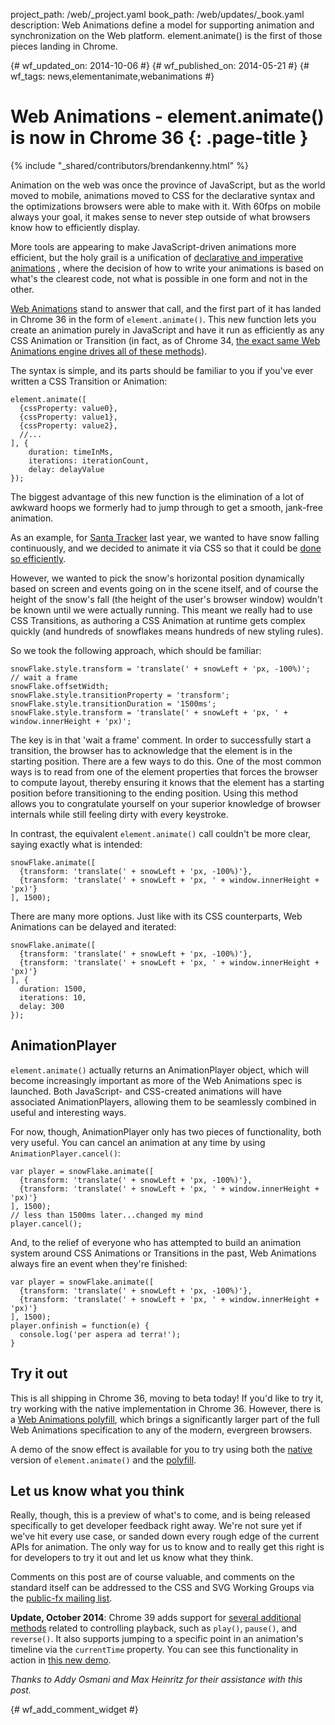 project_path: /web/_project.yaml
book_path: /web/updates/_book.yaml
description: Web Animations define a model for supporting animation and synchronization on the Web platform. element.animate() is the first of those pieces landing in Chrome.

{# wf_updated_on: 2014-10-06 #}
{# wf_published_on: 2014-05-21 #}
{# wf_tags: news,elementanimate,webanimations #}

# Web Animations - element.animate() is now in Chrome 36 {: .page-title }

{% include "_shared/contributors/brendankenny.html" %}


Animation on the web was once the province of JavaScript, but as the world moved to mobile, animations moved to CSS for the declarative syntax and the optimizations browsers were able to make with it. With 60fps on mobile always your goal, it makes sense to never step outside of what browsers know how to efficiently display.

More tools are appearing to make JavaScript-driven animations more efficient, but the holy grail is a unification of [declarative and imperative animations](http://www.html5rocks.com/en/tutorials/speed/high-performance-animations/#toc-imperative-declarative) , where the decision of how to write your animations is based on what's the clearest code, not what is possible in one form and not in the other.

[Web Animations](http://dev.w3.org/fxtf/web-animations/) stand to answer that call, and the first part of it has landed in Chrome 36 in the form of <code>element.animate()</code>. This new function lets you create an animation purely in JavaScript and have it run as efficiently as any CSS Animation or Transition (in fact, as of Chrome 34, [the exact same Web Animations engine drives all of these methods](http://updates.html5rocks.com/2013/12/New-Web-Animations-engine-in-Blink-drives-CSS-Animations-Transitions)).

The syntax is simple, and its parts should be familiar to you if you've ever written a CSS Transition or Animation:


    element.animate([
      {cssProperty: value0},
      {cssProperty: value1},
      {cssProperty: value2},
      //...
    ], {
        duration: timeInMs,
        iterations: iterationCount,
        delay: delayValue
    });
    


The biggest advantage of this new function is the elimination of a lot of awkward hoops we formerly had to jump through to get a smooth, jank-free animation.

As an example, for [Santa Tracker](http://www.google.co.uk/santatracker/) last year, we wanted to have snow falling continuously, and we decided to animate it via CSS so that it could be [done so efficiently](http://www.html5rocks.com/en/tutorials/speed/high-performance-animations/).

However, we wanted to pick the snow's horizontal position dynamically based on screen and events going on in the scene itself, and of course the height of the snow's fall (the height of the user's browser window) wouldn't be known until we were actually running. This meant we really had to use CSS Transitions, as authoring a CSS Animation at runtime gets complex quickly (and hundreds of snowflakes means hundreds of new styling rules).

So we took the following approach, which should be familiar:


    snowFlake.style.transform = 'translate(' + snowLeft + 'px, -100%)';
    // wait a frame
    snowFlake.offsetWidth;
    snowFlake.style.transitionProperty = 'transform';
    snowFlake.style.transitionDuration = '1500ms';
    snowFlake.style.transform = 'translate(' + snowLeft + 'px, ' + window.innerHeight + 'px)';
    


The key is in that 'wait a frame' comment. In order to successfully start a transition, the browser has to acknowledge that the element is in the starting position. There are a few ways to do this. One of the most common ways is to read from one of the element properties that forces the browser to compute layout, thereby ensuring it knows that the element has a starting position before transitioning to the ending position. Using this method allows you to congratulate yourself on your superior knowledge of browser internals while still feeling dirty with every keystroke.

In contrast, the equivalent `element.animate()` call couldn't be more clear, saying exactly what is intended:


    snowFlake.animate([
      {transform: 'translate(' + snowLeft + 'px, -100%)'},
      {transform: 'translate(' + snowLeft + 'px, ' + window.innerHeight + 'px)'}
    ], 1500);
    


There are many more options. Just like with its CSS counterparts, Web Animations can be delayed and iterated:


    snowFlake.animate([
      {transform: 'translate(' + snowLeft + 'px, -100%)'},
      {transform: 'translate(' + snowLeft + 'px, ' + window.innerHeight + 'px)'}
    ], {
      duration: 1500,
      iterations: 10,
      delay: 300
    });
    


<h2>AnimationPlayer</h2>

<code>element.animate()</code> actually returns an AnimationPlayer object, which will become increasingly important as more of the Web Animations spec is launched. Both JavaScript- and CSS-created animations will have associated AnimationPlayers, allowing them to be seamlessly combined in useful and interesting ways.

For now, though, AnimationPlayer only has two pieces of functionality, both very useful. You can cancel an animation at any time by using <code>AnimationPlayer.cancel()</code>:


    var player = snowFlake.animate([
      {transform: 'translate(' + snowLeft + 'px, -100%)'},
      {transform: 'translate(' + snowLeft + 'px, ' + window.innerHeight + 'px)'}
    ], 1500);
    // less than 1500ms later...changed my mind
    player.cancel();
    


And, to the relief of everyone who has attempted to build an animation system around CSS Animations or Transitions in the past, Web Animations always fire an event when they're finished:


    var player = snowFlake.animate([
      {transform: 'translate(' + snowLeft + 'px, -100%)'},
      {transform: 'translate(' + snowLeft + 'px, ' + window.innerHeight + 'px)'}
    ], 1500);
    player.onfinish = function(e) {
      console.log('per aspera ad terra!');
    }
    


<h2>Try it out</h2>

This is all shipping in Chrome 36, moving to beta today! If you'd like to try it, try working with the native implementation in Chrome 36. However, there is a [Web Animations polyfill](https://github.com/web-animations/web-animations-js), which brings a significantly larger part of the full Web Animations specification to any of the modern, evergreen browsers.

A demo of the snow effect is available for you to try using both the <a href="http://jsbin.com/novuf/1/watch?js,output">native</a> version of <code>element.animate()</code> and the <a href="http://jsbin.com/rewev/2/watch?html,js,output">polyfill</a>.

<h2>Let us know what you think</h2>

Really, though, this is a preview of what's to come, and is being released specifically to get developer feedback right away. We're not sure yet if we've hit every use case, or sanded down every rough edge of the current APIs for animation. The only way for us to know and to really get this right is for developers to try it out and let us know what they think.

Comments on this post are of course valuable, and comments on the standard itself can be addressed to the CSS and SVG Working Groups via the [public-fx mailing list](http://lists.w3.org/Archives/Public/public-fx/).

**Update, October 2014**: Chrome 39 adds support for [several additional methods](https://www.chromestatus.com/feature/5633748733263872) related to controlling playback, such as `play()`, `pause()`, and `reverse()`. It also supports jumping to a specific point in an animation's timeline via the `currentTime` property. You can see this functionality in action in [this new demo](http://web-animations.github.io/web-animations-demos/#playback-control).

<em>Thanks to Addy Osmani and Max Heinritz for their assistance with this post.</em>


{# wf_add_comment_widget #}
